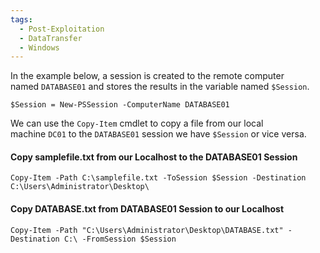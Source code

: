 ```yaml
---
tags:
  - Post-Exploitation
  - DataTransfer
  - Windows
---
```


In the example below, a session is created to the remote computer named `DATABASE01` and stores the results in the variable named `$Session`.

```powershell-session
$Session = New-PSSession -ComputerName DATABASE01
```

We can use the `Copy-Item` cmdlet to copy a file from our local machine `DC01` to the `DATABASE01` session we have `$Session` or vice versa.

#### Copy samplefile.txt from our Localhost to the DATABASE01 Session

```powershell-session
Copy-Item -Path C:\samplefile.txt -ToSession $Session -Destination C:\Users\Administrator\Desktop\
```

#### Copy DATABASE.txt from DATABASE01 Session to our Localhost

```powershell-session
Copy-Item -Path "C:\Users\Administrator\Desktop\DATABASE.txt" -Destination C:\ -FromSession $Session
```
